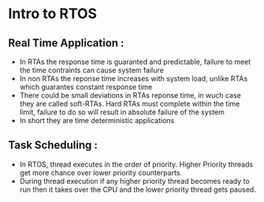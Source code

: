 # Intro to RTOS

## Real Time Application :

- In RTAs the response time is guaranted and predictable, failure to meet the time contraints can cause system failure
- In non RTAs the reponse time increases with system load, unlike RTAs which guarantes constant response time
- There could be small deviations in RTAs reponse time, in wuch case they are called soft-RTAs. Hard RTAs must complete within the time limit, failure to do so will result in absolute failure of the system
- In short they are time deterministic applications

## Task Scheduling : 

- In RTOS, thread executes in the order of priority. Higher Priority threads get more chance over lower priority counterparts. 
- During thread execution if any higher priority thread becomes ready to run then it takes over the CPU and the lower priority thread gets paused.

   
